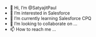 - 👋 Hi, I’m @SatyajitPaul
- 👀 I’m interested in Salesforce
- 🌱 I’m currently learning Salesforce CPQ
- 💞️ I’m looking to collaborate on ...
- 📫 How to reach me ...

<!---
SatyajitPaul/SatyajitPaul is a ✨ special ✨ repository because its `README.md` (this file) appears on your GitHub profile.
You can click the Preview link to take a look at your changes.
--->
